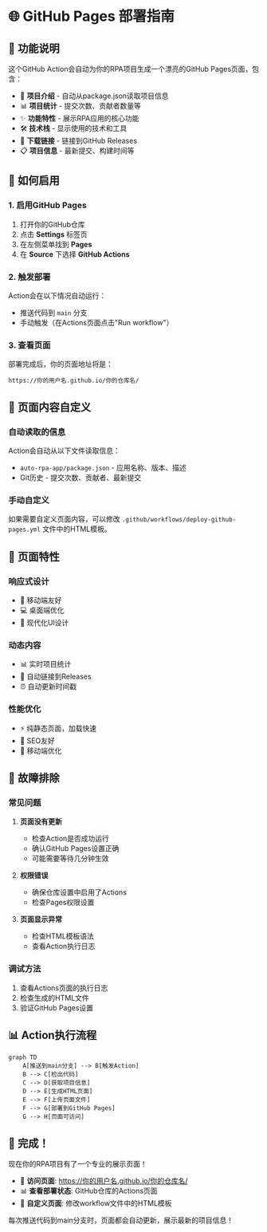 # 🌐 GitHub Pages 部署指南

## 🎯 功能说明

这个GitHub Action会自动为你的RPA项目生成一个漂亮的GitHub Pages页面，包含：

- 🤖 **项目介绍** - 自动从package.json读取项目信息
- 📊 **项目统计** - 提交次数、贡献者数量等
- ✨ **功能特性** - 展示RPA应用的核心功能
- 🛠️ **技术栈** - 显示使用的技术和工具
- 📱 **下载链接** - 链接到GitHub Releases
- 📋 **项目信息** - 最新提交、构建时间等

## 🚀 如何启用

### 1. 启用GitHub Pages
1. 打开你的GitHub仓库
2. 点击 **Settings** 标签页
3. 在左侧菜单找到 **Pages**
4. 在 **Source** 下选择 **GitHub Actions**

### 2. 触发部署
Action会在以下情况自动运行：
- 推送代码到 `main` 分支
- 手动触发（在Actions页面点击"Run workflow"）

### 3. 查看页面
部署完成后，你的页面地址将是：
```
https://你的用户名.github.io/你的仓库名/
```

## 📝 页面内容自定义

### 自动读取的信息
Action会自动从以下文件读取信息：
- `auto-rpa-app/package.json` - 应用名称、版本、描述
- Git历史 - 提交次数、贡献者、最新提交

### 手动自定义
如果需要自定义页面内容，可以修改 `.github/workflows/deploy-github-pages.yml` 文件中的HTML模板。

## 🎨 页面特性

### 响应式设计
- 📱 移动端友好
- 💻 桌面端优化
- 🎨 现代化UI设计

### 动态内容
- 📊 实时项目统计
- 🔗 自动链接到Releases
- ⏰ 自动更新时间戳

### 性能优化
- ⚡ 纯静态页面，加载快速
- 🎯 SEO友好
- 📱 移动端优化

## 🔧 故障排除

### 常见问题

1. **页面没有更新**
   - 检查Action是否成功运行
   - 确认GitHub Pages设置正确
   - 可能需要等待几分钟生效

2. **权限错误**
   - 确保仓库设置中启用了Actions
   - 检查Pages权限设置

3. **页面显示异常**
   - 检查HTML模板语法
   - 查看Action执行日志

### 调试方法
1. 查看Actions页面的执行日志
2. 检查生成的HTML文件
3. 验证GitHub Pages设置

## 📊 Action执行流程

```mermaid
graph TD
    A[推送到main分支] --> B[触发Action]
    B --> C[检出代码]
    C --> D[获取项目信息]
    D --> E[生成HTML页面]
    E --> F[上传页面文件]
    F --> G[部署到GitHub Pages]
    G --> H[页面可访问]
```

## 🎉 完成！

现在你的RPA项目有了一个专业的展示页面！

- 🔗 **访问页面**: https://你的用户名.github.io/你的仓库名/
- 📊 **查看部署状态**: GitHub仓库的Actions页面
- 🔧 **自定义页面**: 修改workflow文件中的HTML模板

每次推送代码到main分支时，页面都会自动更新，展示最新的项目信息！ 